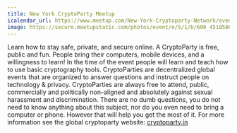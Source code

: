 ```yaml
---
title: New York CryptoParty Meetup
icalendar_url: https://www.meetup.com/New-York-Cryptoparty-Network/events/ical/
image: https://secure.meetupstatic.com/photos/event/e/5/1/b/600_451858651.jpeg
---
```


Learn how to stay safe, private, and secure online. A CryptoParty is free, public and fun. People bring their computers, mobile devices, and a willingness to learn! In the time of the event people will learn and teach how to use basic cryptography tools. CryptoParties are decentralized global events that are organized to answer questions and instruct people on technology &amp; privacy. CryptoParties are always free to attend, public, commercially and politically non-aligned and absolutely against sexual harassment and discrimination. There are no dumb questions, you do not need to know anything about this subject, nor do you even need to bring a computer or phone. However that will help you get the most of it. For more information see the global cryptoparty website: [cryptoparty.in](https://cryptoparty.in/)
